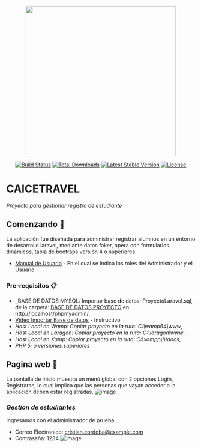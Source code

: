 <p align="center"><a href="https://laravel.com" target="_blank"><img src="https://raw.githubusercontent.com/laravel/art/master/logo-lockup/5%20SVG/2%20CMYK/1%20Full%20Color/laravel-logolockup-cmyk-red.svg" width="400"></a></p>

<p align="center">
<a href="https://travis-ci.org/laravel/framework"><img src="https://travis-ci.org/laravel/framework.svg" alt="Build Status"></a>
<a href="https://packagist.org/packages/laravel/framework"><img src="https://poser.pugx.org/laravel/framework/d/total.svg" alt="Total Downloads"></a>
<a href="https://packagist.org/packages/laravel/framework"><img src="https://poser.pugx.org/laravel/framework/v/stable.svg" alt="Latest Stable Version"></a>
<a href="https://packagist.org/packages/laravel/framework"><img src="https://poser.pugx.org/laravel/framework/license.svg" alt="License"></a>
</p>

# CAICETRAVEL

_Proyecto para gestionar registro de estudiante_

## Comenzando 🚀

La aplicación fue diseñada para administrar registrar alumnos en un entorno de desarrollo laravel, mediante datos faker, opera con formularios dinámicos, tabla de bootraps versión 4 o superiores.

* [Manual de Usuario](https://docs.google.com/document/d/11ug_KFve2_7ij-igToq_wnqk2XA6-jiC/edit?usp=sharing&ouid=117342736453306308633&rtpof=true&sd=true) - En el cual se indica los roles del Administrador y el Usuario

### Pre-requisitos 📋

* _BASE DE DATOS MYSQL: Importar base de datos: ProyectoLaravel.sql, de la carpeta: [BASE DE DATOS PROYECTO](https://github.com/Michael-Robi/proyectoLaravel/tree/main/BASE_DATOS) en: http://localhost/phpmyadmin/,
* [Video Importar Base de datos](https://www.youtube.com/watch?v=z5-F9TomceQ) - Instructivo
* _Host Local en Wamp: Copiar proyecto en la ruta: C:\wamp64\www_,
* _Host Local en Laragon: Copiar proyecto en la ruta: C:\laragon\www_,
* _Host Local en Xamp: Copiar proyecto en la ruta: C:\xampp\htdocs_,
* _PHP 5: o versiones superiores_

## Pagina web 🔧

La pantalla de inicio muestra un menú global con 2 opciones Login, Registrarse, lo cual implica que las personas que vayan acceder a la aplicación deben estar registradas.
![image](https://user-images.githubusercontent.com/77336151/146158052-aa0abe45-4ffb-41a3-a5f9-87ddfb0ab3a1.png)

### _Gestion de estudiantes_
Ingresamos con el administrador de prueba
* Correo Electronico: cristian.cordoba@example.com
* Contraseña: 1234
![image](https://user-images.githubusercontent.com/77336151/146158542-ec18913f-2ebc-443e-8393-32af7ea77635.png)


